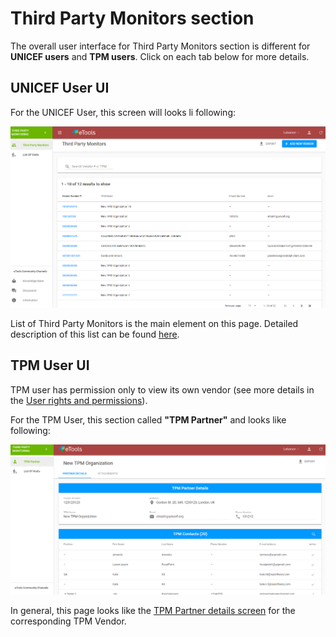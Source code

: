 # Third Party Monitors section

The overall user interface for Third Party Monitors section is different for **UNICEF users** and **TPM users**. Click on each tab below for more details.

## UNICEF User UI

For the UNICEF User, this screen will looks li following: 

![Overall user interface for Third Party Monitors section](../../.gitbook/assets/13%20%281%29.png)

List of Third Party Monitors is the main element on this page. Detailed description of this list can be found [here](https://razortheory.gitbook.io/third-party-monitoring-module-documentation/~/drafts/-LOHe8TNV4ZlgxytZ1vr/primary/product-end-user-documentation/third-party-monitors-section/list-of-third-party-monitors). 

## TPM User UI

  
TPM user has permission only to view its own vendor \(see more details in the [User rights and permissions](https://razortheory.gitbook.io/third-party-monitoring-module-documentation/~/edit/drafts/-LMkmGFalajrs5DyIggD/product-end-user-documentation/overview/user-rights-and-permissions)\). 

For the TPM User, this section called **"TPM Partner"** and looks like following:

![Overall user interface for TPM Partner section](../../.gitbook/assets/14%20%281%29.png)

In general, this page looks like the [TPM Partner details screen](https://razortheory.gitbook.io/third-party-monitoring-module-documentation/~/edit/drafts/-LOHe8TNV4ZlgxytZ1vr/product-end-user-documentation/third-party-monitors-section/tpm-partner-details-screen) for the corresponding TPM Vendor. 



